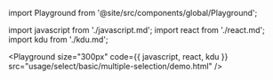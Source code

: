 import Playground from '@site/src/components/global/Playground';

import javascript from './javascript.md';
import react from './react.md';
import kdu from './kdu.md';

<Playground
  size="300px"
  code={{ javascript, react, kdu }}
  src="usage/select/basic/multiple-selection/demo.html"
/>